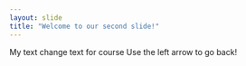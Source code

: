 ```yaml
---
layout: slide
title: "Welcome to our second slide!"
---
```

My text
change text for course
Use the left arrow to go back!